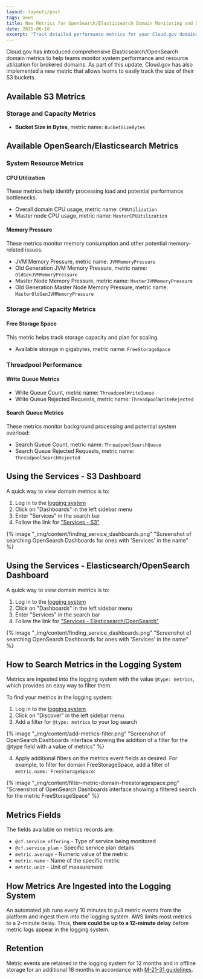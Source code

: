 ```yaml
---
layout: layouts/post
tags: news
title: New Metrics for OpenSearch/Elasticsearch Domain Monitoring and S3 Bucket Size
date: 2025-06-10
excerpt: "Track detailed performance metrics for your Cloud.gov domains and S3"
---
```


Cloud.gov has introduced comprehensive Elasticsearch/OpenSearch domain metrics to help teams monitor system performance and resource utilization for brokered domains. As part of this update, Cloud.gov has also implemented a new metric that allows teams to easily track the size of their S3 buckets.

## Available S3 Metrics

### Storage and Capacity Metrics
- **Bucket Size in Bytes**, metric name: `BucketSizeBytes`

## Available OpenSearch/Elasticsearch Metrics

### System Resource Metrics

#### CPU Utilization
These metrics help identify processing load and potential performance bottlenecks.

- Overall domain CPU usage, metric name: `CPUUtilization`
- Master node CPU usage, metric name: `MasterCPUUtilization`


#### Memory Pressure
These metrics monitor memory consumption and other potential memory-related issues.

- JVM Memory Pressure, metric name: `JVMMemoryPressure`
- Old Generation JVM Memory Pressure, metric name: `OldGenJVMMemoryPressure`
- Master Node Memory Pressure, metric name: `MasterJVMMemoryPressure`
- Old Generation Master Node Memory Pressure, metric name: `MasterOldGenJVMMemoryPressure`

### Storage and Capacity Metrics

#### Free Storage Space
This metric helps track storage capacity and plan for scaling.

- Available storage in gigabytes, metric name: `FreeStorageSpace`

### Threadpool Performance

#### Write Queue Metrics
- Write Queue Count, metric name: `ThreadpoolWriteQueue`
- Write Queue Rejected Requests, metric name: `ThreadpoolWriteRejected`

#### Search Queue Metrics
These metrics monitor background processing and potential system overload:

- Search Queue Count, metric name: `ThreadpoolSearchQueue`
- Search Queue Rejected Requests, metric name: `ThreadpoolSearchRejected`

## Using the Services - S3 Dashboard
A quick way to view domain metrics is to:
1. Log in to the [logging system][logs]
2. Click on "Dashboards" in the left sidebar menu
3. Enter "Services" in the search bar
4. Follow the link for ["Services - S3"](https://logs.fr.cloud.gov/app/dashboards#/view/services-s3)

{% image "_img/content/finding_service_dashboards.png" "Screenshot of searching OpenSearch Dashboards for ones with 'Services' in the name" %}

## Using the Services - Elasticsearch/OpenSearch Dashboard
A quick way to view domain metrics is to:
1. Log in to the [logging system][logs]
2. Click on "Dashboards" in the left sidebar menu
3. Enter "Services" in the search bar
4. Follow the link for ["Services - Elasticsearch/OpenSearch"](https://logs.fr.cloud.gov/app/dashboards#/view/aws-elasticsearch)

{% image "_img/content/finding_service_dashboards.png" "Screenshot of searching OpenSearch Dashboards for ones with 'Services' in the name" %}

## How to Search Metrics in the Logging System
Metrics are ingested into the logging system with the value `@type: metrics`, which provides an easy way to filter them.

To find your metrics in the logging system:
1. Log in to the [logging system][logs]
2. Click on "Discover" in the left sidebar menu
3. Add a filter for `@type: metrics` to your log search

{% image "_img/content/add-metrics-filter.png" "Screenshot of OpenSearch Dashboards interface showing the addition of a filter for the @type field with a value of metrics" %}

4. Apply additional filters on the metrics event fields as desired. For example, to filter for domain FreeStorageSpace, add a filter of `metric.name: FreeStorageSpace`:

{% image "_img/content/filter-metric-domain-freestoragespace.png" "Screenshot of OpenSearch Dashboards interface showing a filtered search for the metric FreeStorageSpace" %}

## Metrics Fields
The fields available on metrics records are:
- `@cf.service_offering` - Type of service being monitored
- `@cf.service_plan` - Specific service plan details
- `metric.average` - Numeric value of the metric
- `metric.name` - Name of the specific metric
- `metric.unit` - Unit of measurement

## How Metrics Are Ingested into the Logging System
An automated job runs every 10 minutes to pull metric events from the platform and ingest them into the logging system. AWS limits most metrics to a 2-minute delay. Thus, **there could be up to a 12-minute delay** before metric logs appear in the logging system.

## Retention
Metric events are retained in the logging system for 12 months and in offline storage for an additional 18 months in accordance with [M-21-31 guidelines][m-21-31].


[logs]: https://logs.fr.cloud.gov
[m-21-31]: https://www.whitehouse.gov/wp-content/uploads/2021/08/M-21-31-Improving-the-Federal-Governments-Investigative-and-Remediation-Capabilities-Related-to-Cybersecurity-Incidents.pdf